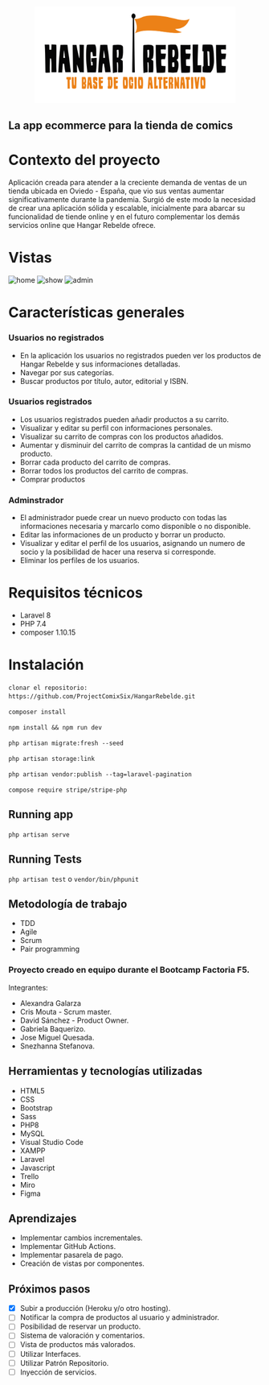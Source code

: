 <p align="center"><img src="public/img/logo.png" width="400"></p>

## La app ecommerce para la tienda de comics

# Contexto del proyecto
Aplicación creada para atender a la creciente demanda de ventas de un tienda ubicada en Oviedo - España, que vio sus ventas aumentar significativamente durante la pandemia. 
Surgió de este modo la necesidad de crear una aplicación sólida y escalable, inicialmente para abarcar su funcionalidad de tiende online y en el futuro complementar los demás servicios online que Hangar Rebelde ofrece.

# Vistas

![home](https://user-images.githubusercontent.com/82060703/134808302-c93d090b-8efc-4448-b9ef-723e2c12f836.png)
![show](https://user-images.githubusercontent.com/82060703/134808389-f85eb1a1-a9bd-4539-abef-78d29f4d17dc.png)
![admin](https://user-images.githubusercontent.com/82060703/134808394-585e301c-d9f8-4edf-acf1-aca70198cbb7.png)

# Características generales

### Usuarios no registrados

-  En la aplicación los usuarios no registrados pueden ver los productos de Hangar Rebelde y sus informaciones detalladas.
-  Navegar por sus categorías.
-  Buscar productos por título, autor, editorial y ISBN.

### Usuarios registrados

-  Los usuarios registrados pueden añadir productos a su carrito.
-  Visualizar y editar su perfil con informaciones personales.
-  Visualizar su carrito de compras con los productos añadidos.
-  Aumentar y disminuir del carrito de compras la cantidad de un mismo producto.
-  Borrar cada producto del carrito de compras.
-  Borrar todos los productos del carrito de compras.
-  Comprar productos

### Adminstrador

-   El administrador puede crear un nuevo producto con todas las informaciones necesaria y marcarlo como disponible o no disponible.
-   Editar las informaciones de un producto y borrar un producto.
-   Visualizar y editar el perfil de los usuarios, asignando un numero de socio y la posibilidad de hacer una reserva si corresponde.
-   Eliminar los perfiles de los usuarios.

# Requisitos técnicos

-   Laravel 8
-   PHP 7.4
-   composer 1.10.15

# Instalación

`clonar el repositorio: https://github.com/ProjectComixSix/HangarRebelde.git`

`composer install`

`npm install && npm run dev`

`php artisan migrate:fresh --seed`

`php artisan storage:link`

`php artisan vendor:publish --tag=laravel-pagination`

`compose require stripe/stripe-php`

## Running app

`php artisan serve`

## Running Tests

`php artisan test` o `vendor/bin/phpunit`

## Metodología de trabajo

-   TDD
-   Agile
-   Scrum
-   Pair programming

### Proyecto creado en equipo durante el Bootcamp Factoria F5.

Integrantes:

-   Alexandra Galarza
-   Cris Mouta - Scrum master.
-   David Sánchez - Product Owner.
-   Gabriela Baquerizo.
-   Jose Miguel Quesada.
-   Snezhanna Stefanova.

## Herramientas y tecnologías utilizadas
- HTML5
- CSS
- Bootstrap
- Sass
- PHP8
- MySQL
- Visual Studio Code
- XAMPP
- Laravel
- Javascript
- Trello
- Miro
- Figma

## Aprendizajes

-   Implementar cambios incrementales.
-   Implementar GitHub Actions.
-   Implementar pasarela de pago.
-   Creación de vistas por componentes.

## Próximos pasos

- [x] Subir a producción (Heroku y/o otro hosting).
- [ ] Notificar la compra de productos al usuario y administrador.
- [ ] Posibilidad de reservar un producto.
- [ ] Sistema de valoración y comentarios.
- [ ] Vista de productos más valorados.
- [ ] Utilizar Interfaces.
- [ ] Utilizar Patrón Repositorio.
- [ ] Inyección de servicios.
